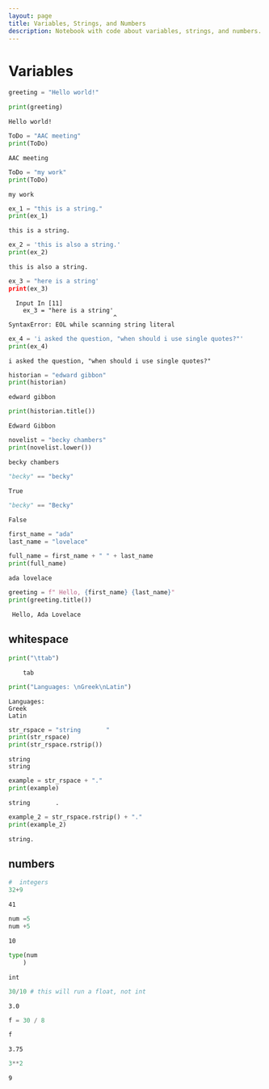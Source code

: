 ```yaml
---
layout: page
title: Variables, Strings, and Numbers
description: Notebook with code about variables, strings, and numbers. From week 3-4, Fall '22.
---
```


# Variables
```python
greeting = "Hello world!"
```


```python
print(greeting)
```

    Hello world!
    


```python
ToDo = "AAC meeting"
print(ToDo)
```

    AAC meeting
    


```python
ToDo = "my work"
print(ToDo)
```

    my work
    


```python
ex_1 = "this is a string."
print(ex_1)
```

    this is a string.
    


```python
ex_2 = 'this is also a string.'
print(ex_2)
```

    this is also a string.
    


```python
ex_3 = "here is a string'
print(ex_3)
```


      Input In [11]
        ex_3 = "here is a string'
                                 ^
    SyntaxError: EOL while scanning string literal
    



```python
ex_4 = 'i asked the question, "when should i use single quotes?"'
print(ex_4)
```

    i asked the question, "when should i use single quotes?"
    


```python
historian = "edward gibbon"
print(historian)
```

    edward gibbon
    


```python
print(historian.title())
```

    Edward Gibbon
    


```python
novelist = "becky chambers"
print(novelist.lower())
```

    becky chambers
    


```python
"becky" == "becky"
```




    True




```python
"becky" == "Becky"
```




    False




```python
first_name = "ada"
last_name = "lovelace"
```


```python
full_name = first_name + " " + last_name
print(full_name)
```

    ada lovelace
    


```python
greeting = f" Hello, {first_name} {last_name}"
print(greeting.title())
```

     Hello, Ada Lovelace
    

 ## whitespace






```python
print("\ttab")
```

    	tab
    


```python
print("Languages: \nGreek\nLatin")
```

    Languages: 
    Greek
    Latin
    


```python
str_rspace = "string       "
print(str_rspace)
print(str_rspace.rstrip())
```

    string       
    string
    


```python
example = str_rspace + "."
print(example)
```

    string       .
    


```python
example_2 = str_rspace.rstrip() + "."
print(example_2)
```

    string.
    

## numbers



```python
#  integers
32+9

```




    41




```python
num =5
num +5 


```




    10




```python
type(num
    )
```




    int




```python
30/10 # this will run a float, not int


```




    3.0




```python
f = 30 / 8
```


```python
f
```




    3.75




```python
3**2

```




    9




```python

```
